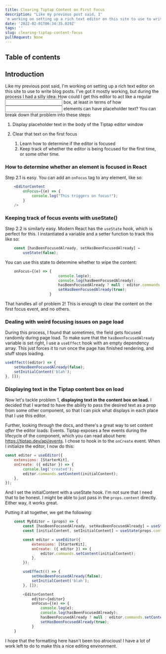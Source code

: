 ```yaml
---
title: Clearing Tiptap Content on First Focus
description: "Like my previous post said, I'
'm working on setting up a rich text editor on this site to use to write blog posts. I have it mostly working, but during the process I had a silly idea"
date: '2022-02-01T06:34:35.029Z'
tags: ''
slug: clearing-tiptap-content-focus
pullRequest: None
---
```

## Table of contents

## Introduction

Like my previous post said, I'm working on setting up a rich text editor on this site to use to write blog posts. I've got it mostly working, but during the process I had a silly idea: How could I get this editor to act like a regular <input> box, at least in terms of how <input> elements can have placeholder text? You can break down that problem into these steps:

1.  Display placeholder text in the body of the Tiptap editor window
2.  Clear that text on the first focus

    1.  Learn how to determine if the editor is focused
    2.  Keep track of whether the editor is being focused for the first time, or some other time.

### How to determine whether an element is focused in React

Step 2.1 is easy. You can add an `onFocus` tag to any element, like so:

```jsx
    <EditorContent
        onFocus={(e) => {
            console.log("This triggers on focus!");
        }
    />
```

### Keeping track of focus events with useState()

Step 2.2 is similarly easy. Modern React has the `useState` hook, which is perfect for this. I instantiated a variable and a setter function to track this like so:

```javascript
    const [hasBeenFocusedAlready, setHasBeenFocusedAlready] =
        useState(false);
```

You can use this state to determine whether to wipe the content:

```jsx
    onFocus={(e) => {
                        console.log(e);
                        console.log(hasBeenFocusedAlready);
                        hasBeenFocusedAlready ? null : editor.commands.setContent('');
                        setHasBeenFocusedAlready(true);
                    }
```

That handles all of problem 2! This is enough to clear the content on the first focus event, and no others.

### Dealing with weird focusing issues on page load

During this process, I found that sometimes, the field gets focused randomly during page load. To make sure that the `hasBeenFocusedAlready` variable is set right, I use a `useEffect` hook with an empty dependency array. This just forces it to run once the page has finished rendering, and stuff stops loading.

```jsx
useEffect((editor) => {
    setHasBeenFocusedAlready(false);
    setInitialContent('blah');
}, []);
```

### Displaying text in the Tiptap content box on load

Now let's tackle problem 1, **displaying text in the content box on load.** I decided that I wanted to have the ability to pass the desired text as a prop from some other component, so that I can pick what displays in each place that I use this editor.

Further, looking through the docs, and there's a great way to set content _after_ the editor loads: Events. Tiptap exposes a few events during the lifecycle of the component, which you can read about here: https://tiptap.dev/api/events. I chose to hook in to the `onCreate` event. When I initialize the editor, I now do this:

```jsx
const editor = useEditor({
    extensions: [StarterKit],
    onCreate: ({ editor }) => {
        console.log('created');
        editor.commands.setContent(initialContent);
    },
});
```

And I set the initialContent with a useState hook. I'm not sure that I need that to be honest. I might be able to just pass in the `props.content` directly. Either way, it works great.

Putting it all together, we get the following:

```js
    const MyEditor = (props) => {
        const [hasBeenFocusedAlready, setHasBeenFocusedAlready] = useState(false);
        const [initialContent, setInitialContent] = useState(props.content);

        const editor = useEditor({
            extensions: [StarterKit],
            onCreate: ({ editor }) => {
                editor.commands.setContent(initialContent);
            },
        });

        useEffect(() => {
            setHasBeenFocusedAlready(false);
            setInitialContent('blah');
        }, []);

        <EditorContent
            editor={editor}
            onFocus={(e) => {
                console.log(e);
                console.log(hasBeenFocusedAlready);
                hasBeenFocusedAlready ? null : editor.commands.setContent('');
                setHasBeenFocusedAlready(true);
            }
    }
```

I hope that the formatting here hasn't been too atrocious! I have a lot of work left to do to make this a nice editing environment.
